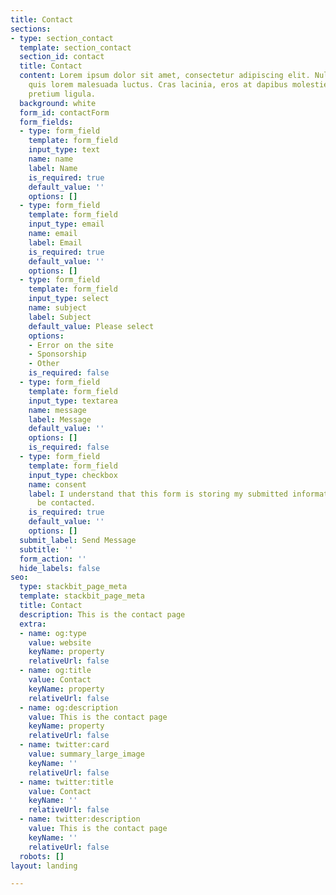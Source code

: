 ```yaml
---
title: Contact
sections:
- type: section_contact
  template: section_contact
  section_id: contact
  title: Contact
  content: Lorem ipsum dolor sit amet, consectetur adipiscing elit. Nullam a metus
    quis lorem malesuada luctus. Cras lacinia, eros at dapibus molestie, risus tortor
    pretium ligula.
  background: white
  form_id: contactForm
  form_fields:
  - type: form_field
    template: form_field
    input_type: text
    name: name
    label: Name
    is_required: true
    default_value: ''
    options: []
  - type: form_field
    template: form_field
    input_type: email
    name: email
    label: Email
    is_required: true
    default_value: ''
    options: []
  - type: form_field
    template: form_field
    input_type: select
    name: subject
    label: Subject
    default_value: Please select
    options:
    - Error on the site
    - Sponsorship
    - Other
    is_required: false
  - type: form_field
    template: form_field
    input_type: textarea
    name: message
    label: Message
    default_value: ''
    options: []
    is_required: false
  - type: form_field
    template: form_field
    input_type: checkbox
    name: consent
    label: I understand that this form is storing my submitted information so I can
      be contacted.
    is_required: true
    default_value: ''
    options: []
  submit_label: Send Message
  subtitle: ''
  form_action: ''
  hide_labels: false
seo:
  type: stackbit_page_meta
  template: stackbit_page_meta
  title: Contact
  description: This is the contact page
  extra:
  - name: og:type
    value: website
    keyName: property
    relativeUrl: false
  - name: og:title
    value: Contact
    keyName: property
    relativeUrl: false
  - name: og:description
    value: This is the contact page
    keyName: property
    relativeUrl: false
  - name: twitter:card
    value: summary_large_image
    keyName: ''
    relativeUrl: false
  - name: twitter:title
    value: Contact
    keyName: ''
    relativeUrl: false
  - name: twitter:description
    value: This is the contact page
    keyName: ''
    relativeUrl: false
  robots: []
layout: landing

---
```

